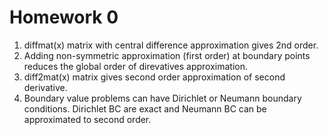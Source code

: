# Homework 0
1. diffmat(x) matrix with central difference approximation gives 2nd order.
2. Adding non-symmetric approximation (first order) at boundary points reduces the global order of direvatives approximation. 
3. diff2mat(x) matrix gives second order approximation of second derivative.
4. Boundary value problems can have Dirichlet or Neumann boundary conditions. Dirichlet BC are exact and Neumann BC can be approximated to second order.

